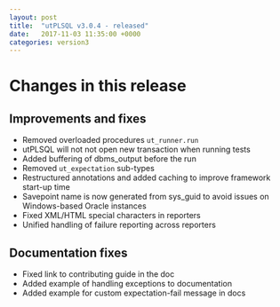 ```yaml
---
layout: post
title:  "utPLSQL v3.0.4 - released"
date:   2017-11-03 11:35:00 +0000
categories: version3
---
```



# Changes in this release

## Improvements and fixes

- Removed overloaded procedures `ut_runner.run`
- utPLSQL will not not open new transaction when running tests
- Added buffering of dbms_output before the run
- Removed `ut_expectation` sub-types
- Restructured annotations and added caching to improve framework start-up time  
- Savepoint name is now generated from sys_guid to avoid issues on Windows-based Oracle instances
- Fixed XML/HTML special characters in reporters
- Unified handling of failure reporting across reporters

## Documentation fixes

- Fixed link to contributing guide in the doc
- Added example of handling exceptions to documentation
- Added example for custom expectation-fail message in docs
